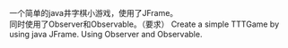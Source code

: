 一个简单的java井字棋小游戏，使用了JFrame。  
同时使用了Observer和Observable。（要求）
  Create a simple TTTGame by using java JFrame.
  Using Observer and Observable.
